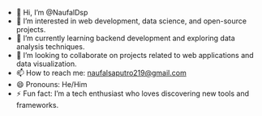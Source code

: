 - 👋 Hi, I’m @NaufalDsp
- 👀 I’m interested in web development, data science, and open-source projects.
- 🌱 I’m currently learning backend development and exploring data analysis techniques.
- 💞️ I’m looking to collaborate on projects related to web applications and data visualization.
- 📫 How to reach me: naufalsaputro219@gmail.com
- 😄 Pronouns: He/Him
- ⚡ Fun fact: I’m a tech enthusiast who loves discovering new tools and frameworks.


<!---
NaufalDsp/NaufalDsp is a ✨ special ✨ repository because its `README.md` (this file) appears on your GitHub profile.
You can click the Preview link to take a look at your changes.
--->
